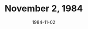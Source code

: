 ---
layout: episode
title: November 2, 1984
date: 1984-11-02
recording_status: incomplete
private_reel: Daryl Hall & John Oates
videos:
  - title: Hall & Oates - Out Of Touch
  - title: The Honeydrippers - Sea Of Love
  - title: The Police - Synchronicity I
  - title: Paul McCartney - No More Lonely Nights
  - title: Culture Club - The War Song
  - title: Stevie Wonder - I Just Called To Say I Love You
  - title: Morris Day & The Time - Jungle Love
  - title: Dan Hartman - We Are The Young
  - title: Wham! - Wake Me Up Before You Go-Go
  - title: Tribute To Michael Jackson - The Love You Save, Billie Jean, Beat It
  - title: Al Jarreau - After All
  - title: Julio Iglesias - Moonlight Lady
  - title: Xavion - Eat Your Heart Out
  - title: Teddy Pendergrass - You're My Choice Tonight (Choose Me)
notes: Recording missing the opening & closing.  Possibly another video before "Out Of Touch"
index_notes:  
---
